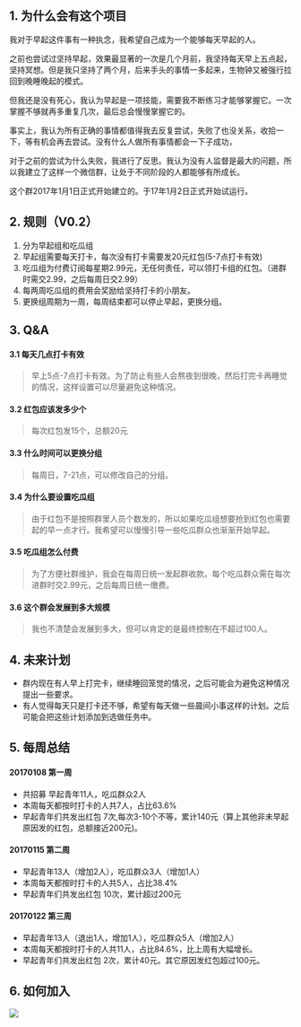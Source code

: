 
## 1. 为什么会有这个项目
我对于早起这件事有一种执念，我希望自己成为一个能够每天早起的人。

之前也尝试过坚持早起，效果最显著的一次是几个月前，我坚持每天早上五点起，坚持冥想。但是我只坚持了两个月，后来手头的事情一多起来，生物钟又被强行拉回到晚睡晚起的模式。

但我还是没有死心，我认为早起是一项技能，需要我不断练习才能够掌握它。一次掌握不够就再多重复几次，最后总会慢慢掌握它的。

事实上，我认为所有正确的事情都值得我去反复尝试，失败了也没关系，收拾一下，等有机会再去尝试。没有什么人做所有事情都会一下子成功，

对于之前的尝试为什么失败，我进行了反思。我认为没有人监督是最大的问题，所以我建立了这样一个微信群，让处于不同阶段的人都能够有所成长。

这个群2017年1月1日正式开始建立的。于17年1月2日正式开始试运行。



## 2. 规则（V0.2）
1. 分为早起组和吃瓜组
2. 早起组需要每天打卡，每次没有打卡需要发20元红包(5-7点打卡有效)
3. 吃瓜组为付费订阅每星期2.99元，无任何责任，可以领打卡组的红包。（进群时需交2.99，之后每周日交2.99）
4. 每两周吃瓜组的费用会奖励给坚持打卡的小朋友。
5. 更换组周期为一周，每周结束都可以停止早起，更换分组。

## 3. Q&A


#### 3.1 每天几点打卡有效
> 早上5点-7点打卡有效。为了防止有些人会熬夜到很晚，然后打完卡再睡觉的情况，这样设置可以尽量避免这种情况。

#### 3.2 红包应该发多少个
> 每次红包发15个，总额20元

#### 3.3 什么时间可以更换分组
> 每周日，7-21点，可以修改自己的分组。

#### 3.4 为什么要设置吃瓜组
> 由于红包不是按照群里人员个数发的，所以如果吃瓜组想要抢到红包也需要起的早一点才行。我希望可以慢慢引导一些吃瓜群众也渐渐开始早起。

#### 3.5 吃瓜组怎么付费
> 为了方便社群维护，我会在每周日统一发起群收款。每个吃瓜群众需在每次进群时交2.99元，之后每周日统一缴费。

#### 3.6 这个群会发展到多大规模
> 我也不清楚会发展到多大，但可以肯定的是最终控制在不超过100人。


## 4. 未来计划
* 群内现在有人早上打完卡，继续睡回笼觉的情况，之后可能会为避免这种情况提出一些要求。
* 有人觉得每天只是打卡还不够，希望有每天做一些晨间小事这样的计划。之后可能会把这些计划添加到选做任务中。

## 5. 每周总结

#### 20170108 第一周
* 共招募 早起青年11人，吃瓜群众2人
* 本周每天都按时打卡的人共7人，占比63.6%
* 早起青年们共发出红包 7次,每次3-10个不等，累计140元（算上其他非未早起原因发的红包，总额接近200元)。

#### 20170115 第二周
* 早起青年13人（增加2人），吃瓜群众3人（增加1人）
* 本周每天都按时打卡的人共5人，占比38.4%
* 早起青年们共发出红包 10次，累计超过200元

#### 20170122 第三周
* 早起青年13人（退出1人，增加1人），吃瓜群众5人（增加2人）
* 本周每天都按时打卡的人共11人，占比84.6%，比上周有大幅增长。
* 早起青年们共发出红包 2次，累计40元。其它原因发红包超过100元。

## 6. 如何加入
![](http://wangwanggame.com/morning/weixin.jpeg)






